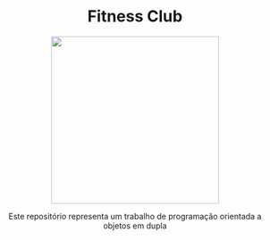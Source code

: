 <h1 align=center>Fitness Club</h1> 
<p align=center> <img src="https://github.com/Caiquekola/GYMOOP/assets/99914098/143e87b1-812e-4c95-9ba4-0aff80bf097a" width=300 height=300/></p>


<p align=center>Este repositório representa um trabalho de programação orientada a objetos em dupla</p>
